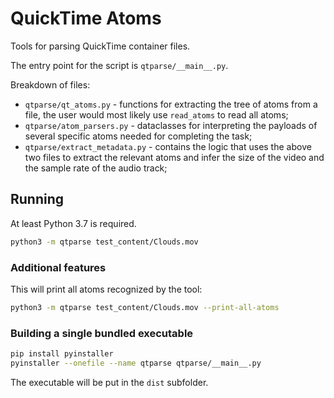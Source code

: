 # QuickTime Atoms

Tools for parsing QuickTime container files.

The entry point for the script is `qtparse/__main__.py`.

Breakdown of files:

- `qtparse/qt_atoms.py` - functions for extracting the tree of atoms from a
  file, the user would most likely use `read_atoms` to read all atoms;
- `qtparse/atom_parsers.py` - dataclasses for interpreting the payloads of
  several specific atoms needed for completing the task;
- `qtparse/extract_metadata.py` - contains the logic that uses the above two
  files to extract the relevant atoms and infer the size of the video and the
  sample rate of the audio track;

## Running

At least Python 3.7 is required.

```bash
python3 -m qtparse test_content/Clouds.mov
```

### Additional features

This will print all atoms recognized by the tool:

```bash
python3 -m qtparse test_content/Clouds.mov --print-all-atoms
```

### Building a single bundled executable

```bash
pip install pyinstaller
pyinstaller --onefile --name qtparse qtparse/__main__.py
```

The executable will be put in the `dist` subfolder.
